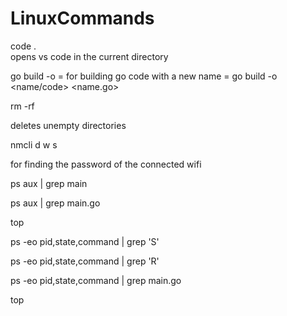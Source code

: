 # LinuxCommands

code .  
opens vs code in the current directory

go build -o = for building go code with a new name = go build -o <name/code> <name.go>

rm -rf

deletes unempty directories

nmcli d w s

for finding the password of the connected wifi

ps aux | grep main

ps aux | grep main.go

top

ps -eo pid,state,command | grep 'S'

ps -eo pid,state,command | grep 'R'

ps -eo pid,state,command | grep main.go

top
